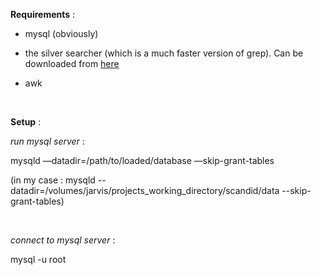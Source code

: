 **Requirements** :

- mysql (obviously)

- the silver searcher (which is a much faster version of grep). Can be
downloaded from [here](<https://github.com/ggreer/the_silver_searcher>)

- awk

 

**Setup** :

<i>run mysql server</i> :

mysqld —datadir=/path/to/loaded/database —skip-grant-tables

(in my case : mysqld
--datadir=/volumes/jarvis/projects\_working\_directory/scandid/data
--skip-grant-tables)

 

<i>connect to mysql server</i> :

mysql -u root
